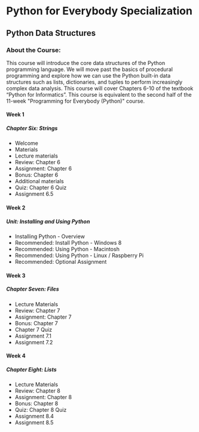 # Python for Everybody Specialization
## Python Data Structures
### About the Course:
This course will introduce the core data structures of the Python programming language. We will move past the basics of procedural programming and explore how we can use the Python built-in data structures such as lists, dictionaries, and tuples to perform increasingly complex data analysis. This course will cover Chapters 6-10 of the textbook “Python for Informatics”.  This course is equivalent to the second half of the 11-week "Programming for Everybody (Python)" course.

#### Week 1
##### Chapter Six: Strings
- Welcome
- Materials
- Lecture materials
- Review: Chapter 6
- Assignment: Chapter 6
- Bonus: Chapter 6
- Additional materials
- Quiz: Chapter 6 Quiz
- Assignment 6.5

#### Week 2
##### Unit: Installing and Using Python
- Installing Python - Overview
- Recommended: Install Python - Windows 8
- Recommended: Using Python - Macintosh
- Recommended: Using Python - Linux / Raspberry Pi
- Recommended: Optional Assignment

#### Week 3
##### Chapter Seven: Files
- Lecture Materials
- Review: Chapter 7
- Assignment: Chapter 7
- Bonus: Chapter 7
- Chapter 7 Quiz
- Assignment 7.1
- Assignment 7.2

#### Week 4
##### Chapter Eight: Lists
- Lecture Materials
- Review: Chapter 8
- Assignment: Chapter 8
- Bonus: Chapter 8
- Quiz: Chapter 8 Quiz
- Assignment 8.4
- Assignment 8.5
